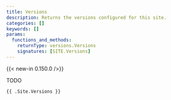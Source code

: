 ```yaml
---
title: Versions
description: Returns the versions configured for this site.  
categories: []
keywords: []
params:
  functions_and_methods:
    returnType: versions.Versions
    signatures: [SITE.Versions]
---
```


{{< new-in 0.150.0 />}}

TODO

```go-html-template
{{ .Site.Versions }}
```
